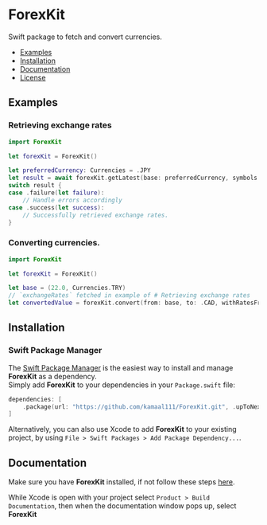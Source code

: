 # ForexKit

Swift package to fetch and convert currencies.

- [Examples](#examples)
- [Installation](#installation)
- [Documentation](#documentation)
- [License](./LICENSE)

## Examples

### Retrieving exchange rates

```swift
import ForexKit

let forexKit = ForexKit()

let preferredCurrency: Currencies = .JPY
let result = await forexKit.getLatest(base: preferredCurrency, symbols: Currencies.allCases)
switch result {
case .failure(let failure):
    // Handle errors accordingly
case .success(let success):
    // Successfully retrieved exchange rates.
}
```

### Converting currencies.

```swift
import ForexKit

let forexKit = ForexKit()

let base = (22.0, Currencies.TRY)
// `exchangeRates` fetched in example of # Retrieving exchange rates
let convertedValue = forexKit.convert(from: base, to: .CAD, withRatesFrom: exchangeRates)
```

## Installation

### Swift Package Manager

The [Swift Package Manager](https://swift.org/package-manager/) is the easiest way to install and manage **ForexKit** as a dependency.  
Simply add **ForexKit** to your dependencies in your `Package.swift` file:

```swift
dependencies: [
    .package(url: "https://github.com/kamaal111/ForexKit.git", .upToNextMajor(from: "3.1.0")),
]
```

Alternatively, you can also use Xcode to add **ForexKit** to your existing project, by using `File > Swift Packages > Add Package Dependency...`.

## Documentation

Make sure you have **ForexKit** installed, if not follow these steps [here](#installation).

While Xcode is open with your project select `Product > Build Documentation`, then when the documentation window pops up, select **ForexKit**
